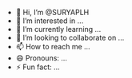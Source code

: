 - 👋 Hi, I’m @SURYAPLH
- 👀 I’m interested in ...
- 🌱 I’m currently learning ...
- 💞️ I’m looking to collaborate on ...
- 📫 How to reach me ...
- 😄 Pronouns: ...
- ⚡ Fun fact: ...

<!---
SURYAPLH/SURYAPLH is a ✨ special ✨ repository because its `README.md` (this file) appears on your GitHub profile.
You can click the Preview link to take a look at your changes.
--->
